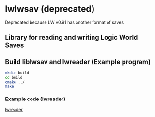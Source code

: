 # lwlwsav (deprecated)
Deprecated because LW v0.91 has another format of saves
## Library for reading and writing Logic World Saves

## Build liblwsav and lwreader (Example program)
``` bash
mkdir build
cd build
cmake ../
make
```

### Example code (lwreader)
[lwreader](https://github.com/Laefye/liblwsav/blob/main/lwreader/main.cpp)
